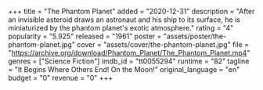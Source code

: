 +++
title = "The Phantom Planet"
added = "2020-12-31"
description = "After an invisible asteroid draws an astronaut and his ship to its surface, he is miniaturized by the phantom planet's exotic atmosphere."
rating = "4"
popularity = "5.925"
released = "1961"
poster = "assets/poster/the-phantom-planet.jpg"
cover = "assets/cover/the-phantom-planet.jpg"
file = "https://archive.org/download/Phantom_Planet/The_Phantom_Planet.mp4"
genres = ["Science Fiction"]
imdb_id = "tt0055294"
runtime = "82"
tagline = "It Begins Where Others End! On the Moon!"
original_language = "en"
budget = "0"
revenue = "0"
+++

